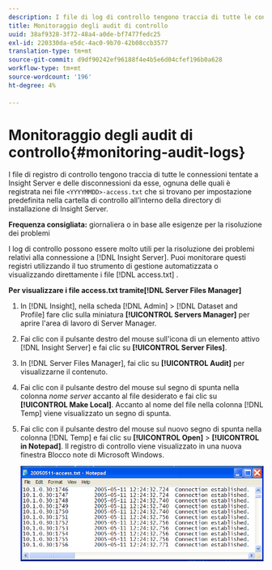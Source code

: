 ```yaml
---
description: I file di log di controllo tengono traccia di tutte le connessioni tentate a Insight Server e delle disconnessioni da esse, ognuna delle quali è registrata nei file <YYYYMMDD>-access.txt che si trovano per impostazione predefinita nella cartella Audit all'interno della directory di installazione di Insight Server.
title: Monitoraggio degli audit di controllo
uuid: 38af9328-3f72-48a4-a0de-bf7477fedc25
exl-id: 220330da-e5dc-4ac0-9b70-42b08ccb3577
translation-type: tm+mt
source-git-commit: d9df90242ef96188f4e4b5e6d04cfef196b0a628
workflow-type: tm+mt
source-wordcount: '196'
ht-degree: 4%

---
```


# Monitoraggio degli audit di controllo{#monitoring-audit-logs}

I file di registro di controllo tengono traccia di tutte le connessioni tentate a Insight Server e delle disconnessioni da esse, ognuna delle quali è registrata nei file `<YYYYMMDD>-access.txt` che si trovano per impostazione predefinita nella cartella di controllo all’interno della directory di installazione di Insight Server.

**Frequenza consigliata:** giornaliera o in base alle esigenze per la risoluzione dei problemi

I log di controllo possono essere molto utili per la risoluzione dei problemi relativi alla connessione a [!DNL Insight Server]. Puoi monitorare questi registri utilizzando il tuo strumento di gestione automatizzata o visualizzando direttamente i file [!DNL access.txt] .

**Per visualizzare i file access.txt tramite[!DNL Server Files Manager]**

1. In [!DNL Insight], nella scheda [!DNL Admin] > [!DNL Dataset and Profile] fare clic sulla miniatura **[!UICONTROL Servers Manager]** per aprire l&#39;area di lavoro di Server Manager.
1. Fai clic con il pulsante destro del mouse sull&#39;icona di un elemento attivo [!DNL Insight Server] e fai clic su **[!UICONTROL Server Files]**.
1. In [!DNL Server Files Manager], fai clic su **[!UICONTROL Audit]** per visualizzarne il contenuto.
1. Fai clic con il pulsante destro del mouse sul segno di spunta nella colonna *nome server* accanto al file desiderato e fai clic su **[!UICONTROL Make Local]**. Accanto al nome del file nella colonna [!DNL Temp] viene visualizzato un segno di spunta.
1. Fai clic con il pulsante destro del mouse sul nuovo segno di spunta nella colonna [!DNL Temp] e fai clic su **[!UICONTROL Open]** > **[!UICONTROL in Notepad]**. Il registro di controllo viene visualizzato in una nuova finestra Blocco note di Microsoft Windows.

   ![Informazioni sul passaggio](assets/cfg_accesscontrol_accessFile.png)
